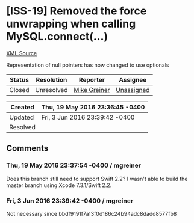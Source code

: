 # [ISS-19] Removed the force unwrapping when calling MySQL.connect(...)

[XML Source](../xml/ISS-19.xml)
<p><p>Representation of null pointers has now changed to use optionals</p></p>





Status|Resolution|Reporter|Assignee
------|----------|--------|--------
Closed|Unresolved|[Mike Greiner](mgreiner)|[Unassigned]($-1)





Created|Thu, 19 May 2016 23:36:45 -0400
-------|--------------
Updated|Fri, 3 Jun 2016 23:39:42 -0400
Resolved|


## Comments




### Thu, 19 May 2016 23:37:54 -0400 / mgreiner 

<p><p>Does this branch still need to support Swift 2.2? I wasn't able to build the master branch using Xcode 7.3.1/Swift 2.2.</p></p>


### Fri, 3 Jun 2016 23:39:42 -0400 / mgreiner 

<p><p>Not necessary since bbdf9191f7a13f0d186c24b94adc8dadd8577fb8</p></p>


